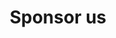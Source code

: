 ---
layout: sponsor
title: Sponsor us
permalink: /pages/sponsors
redirect_from: "/partnerwithus"
excerpt: "Sponsorship is an effective way to promote your brand and attract top talent—we have over 600 undergraduates, 250 postgraduates, and a large network of alumni in our 2600+ member Facebook group to advertise your internships, grad-schemes and jobs."
show-in-nav: true

intro:
  title: We connect top students with innovative brands.
  text: "Students can be a difficult demographic to advertise to, and that’s where CSS comes in. As a student-run
    society, we are uniquely poised to advertise your company’s internships and graduate schemes to our membership of
    nearly a thousand students from one of the world’s top 50 universities."
  buttons:
    - text: Get involved
      theme: dark
      location: "#get-involved"
    - text: Download brochure
      theme: light
      location: "#"

past-sponsors:
  - number: 1
    content: 
    - name: Bloomberg
      logo: /assets/images/contrib/sponsorship-page/sponsor-logos/bloomberg.svg
      url: "https://www.bloomberg.com/europe"
    - name: Optiver
      logo: /assets/images/contrib/sponsorship-page/sponsor-logos/optiver.svg
      url: "https://optiver.com/"
    - name: Visa
      logo: /assets/images/contrib/sponsorship-page/sponsor-logos/visa.svg
      url: "https://visa.co.uk/"
    - name: TPP
      logo: /assets/images/contrib/sponsorship-page/sponsor-logos/tpp.svg
      url: "https://tpp-careers.com/"
    - name: Microsoft
      logo: /assets/images/contrib/sponsorship-page/sponsor-logos/microsoft.svg
      url: "https://microsoft.com/"
    - name: Dyson
      logo: /assets/images/contrib/sponsorship-page/sponsor-logos/dyson.svg
      url: "https://www.dyson.co.uk/en"
      
  - number: 2
    content:
    - name: BAE Systems
      logo: /assets/images/contrib/sponsorship-page/sponsor-logos/bae.svg
      url: "https://www.baesystems.com/en/home"
    - name: Boeing
      logo: /assets/images/contrib/sponsorship-page/sponsor-logos/boeing.svg
      url: "https://www.boeing.com/"
    - name: Just Eat
      logo: /assets/images/contrib/sponsorship-page/sponsor-logos/just-eat.svg
      url: "https://www.just-eat.co.uk/"
    - name: Morgan Stanley
      logo: /assets/images/contrib/sponsorship-page/sponsor-logos/morgan-stanley.svg
      url: https://www.morganstanley.com/
    - name: ARM
      logo: /assets/images/contrib/sponsorship-page/sponsor-logos/arm.svg
      url: "https://www.arm.com/"
    - name: Graphcore
      logo: /assets/images/contrib/sponsorship-page/sponsor-logos/graphcore.svg
      url: "https://www.graphcore.ai/"

  - number: 3
    content:
    - name: NVIDIA
      logo: /assets/images/contrib/sponsorship-page/sponsor-logos/nvidia.svg
      url: "https://www.nvidia.com/en-gb/"
    - name: PWC
      logo: /assets/images/contrib/sponsorship-page/sponsor-logos/pwc.svg
      url: "https://www.pwc.co.uk/"
    - name: Amazon
      logo: /assets/images/contrib/sponsorship-page/sponsor-logos/amazon.svg
      url: "https://www.amazon.co.uk/"
    - name: Deloitte
      logo: /assets/images/contrib/sponsorship-page/sponsor-logos/deloitte.svg
      url: "https://www2.deloitte.com/uk/en.html"
    - name: Oracle
      logo: /assets/images/contrib/sponsorship-page/sponsor-logos/oracle.svg
      url: "https://www.oracle.com/index.html"
    - name: Lloyds Banking Group
      logo: /assets/images/contrib/sponsorship-page/sponsor-logos/lloyds-banking.svg
      url: "https://www.lloydsbankinggroup.com/"

long-intro:
  title: "Why CSS?"
  quote: "Lorem ipsum dolor sit amet, consectetur adipiscing elit. Maecenas in mauris dapibus, iaculis odio ut,
    commodo magna."
  quote-author: "Joe Bloggs, job title @ Company"

talks:
  title: Give a tech-talk
  image: /assets/images/contrib/sponsorship-page/tech-talk.png
  image-alt: A picture of a tech-talk we've hosted in the past
  text: "You send the presenter, we organise venue, tech setup, and advertising. We usually expect an audience of around
    30 to 50 people (variable depending on the availability and interest of students). Past talks have covered topics
    such as high-performance computing, JVM internals, formal hardware verification and banking security."

events:
  title: Run an event

outreach: 
  title: Outreach
  link: #"
  image: "/assets/images/contrib/sponsorship-page/digimakers.jpg"
  image-alt: "A picture of a DigiMakers outreach event we've helped with."
---